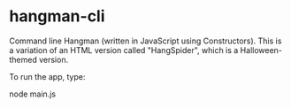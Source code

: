 # hangman-cli
Command line Hangman (written in JavaScript using Constructors).  This is a variation of an HTML version called "HangSpider", which is a Halloween-themed version.

To run the app, type:

node main.js

